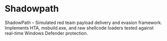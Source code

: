 # Shadowpath
ShadowPath – Simulated red team payload delivery and evasion framework. Implements HTA, msbuild.exe, and raw shellcode loaders tested against real-time Windows Defender protection.
